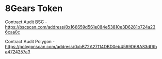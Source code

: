 # 8Gears Token

Contract Audit BSC - https://bscscan.com/address/0x166659d561e084e53810e3D6281b724a236caa0c

Contract Audit Polygon - https://polygonscan.com/address/0xbB72A27114DBD0eb4599D68A83df6ba4724257a3
